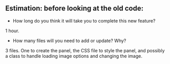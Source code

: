 ## Estimation: before looking at the old code:

* How long do you think it will take you to complete this new feature?

1 hour.

*  How many files will you need to add or update? Why?

3 files. One to create the panel, the CSS file to style the panel, and possibly a class to handle loading image options and changing the image. 